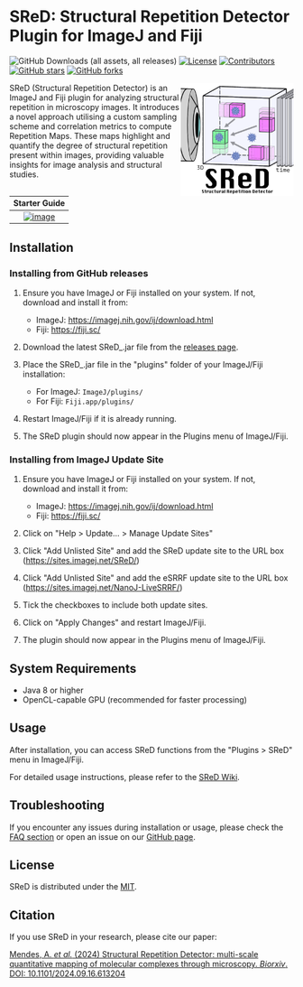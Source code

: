 # SReD: Structural Repetition Detector Plugin for ImageJ and Fiji

![GitHub Downloads (all assets, all releases)](https://img.shields.io/github/downloads/henriqueslab/SReD/total?style=flat&color=fuchsia)
[![License](https://img.shields.io/github/license/HenriquesLab/SReD?color=wtv)](https://github.com/HenriquesLab/SReD/blob/main/LICENSE.txt)
[![Contributors](https://img.shields.io/github/contributors-anon/HenriquesLab/SReD)](https://github.com/HenriquesLab/SReD/graphs/contributors)
[![GitHub stars](https://img.shields.io/github/stars/HenriquesLab/SReD?style=social)](https://github.com/HenriquesLab/SReD/)
[![GitHub forks](https://img.shields.io/github/forks/HenriquesLab/SReD?style=social)](https://github.com/HenriquesLab/SReD/)

<img src="https://github.com/HenriquesLab/SReD/blob/main/Docs/Logo/logo_small.png" align="right" width="200"/>

SReD (Structural Repetition Detector) is an ImageJ and Fiji plugin for analyzing structural repetition in microscopy images. It introduces a novel approach utilising a custom sampling scheme and correlation metrics to compute Repetition Maps. These maps highlight and quantify the degree of structural repetition present within images, providing valuable insights for image analysis and structural studies.    

| Starter Guide |
|:-:|
| [<img width="500" alt="image" src="https://github.com/user-attachments/assets/629c9f9c-6af3-4bb4-a3cb-f24e198e9cd6">](https://youtu.be/85coxW4H7f4) |

## Installation

### Installing from GitHub releases

1. Ensure you have ImageJ or Fiji installed on your system. If not, download and install it from:
   - ImageJ: https://imagej.nih.gov/ij/download.html
   - Fiji: https://fiji.sc/

2. Download the latest SReD_.jar file from the [releases page](https://github.com/HenriquesLab/SReD/releases).

3. Place the SReD_.jar file in the "plugins" folder of your ImageJ/Fiji installation:
   - For ImageJ: `ImageJ/plugins/`
   - For Fiji: `Fiji.app/plugins/`

4. Restart ImageJ/Fiji if it is already running.

5. The SReD plugin should now appear in the Plugins menu of ImageJ/Fiji.

### Installing from ImageJ Update Site

1. Ensure you have ImageJ or Fiji installed on your system. If not, download and install it from:
   - ImageJ: https://imagej.nih.gov/ij/download.html
   - Fiji: https://fiji.sc/

2. Click on "Help > Update... > Manage Update Sites"

3. Click "Add Unlisted Site" and add the SReD update site to the URL box (https://sites.imagej.net/SReD/)

4. Click "Add Unlisted Site" and add the eSRRF update site to the URL box (https://sites.imagej.net/NanoJ-LiveSRRF/)

5. Tick the checkboxes to include both update sites.

6. Click on "Apply Changes" and restart ImageJ/Fiji.

7. The plugin should now appear in the Plugins menu of ImageJ/Fiji.

## System Requirements

- Java 8 or higher
- OpenCL-capable GPU (recommended for faster processing)

## Usage

After installation, you can access SReD functions from the "Plugins > SReD" menu in ImageJ/Fiji. 

For detailed usage instructions, please refer to the [SReD Wiki](https://github.com/HenriquesLab/SReD/wiki).

## Troubleshooting

If you encounter any issues during installation or usage, please check the [FAQ section](link_to_FAQ) or open an issue on our [GitHub page](https://github.com/HenriquesLab/SReD/issues).

## License

SReD is distributed under the [MIT](LICENSE).

## Citation

If you use SReD in your research, please cite our paper:

[Mendes, A. _et al._ (2024) Structural Repetition Detector: multi-scale quantitative mapping of molecular complexes through microscopy. _Biorxiv_. DOI: 10.1101/2024.09.16.613204
](https://www.biorxiv.org/content/10.1101/2024.09.16.613204v1)

